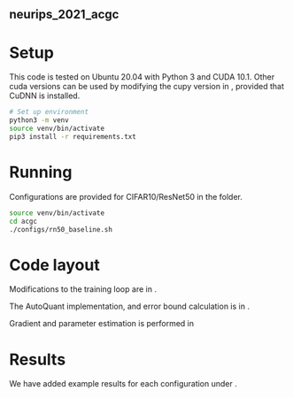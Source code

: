 ## neurips_2021_acgc

# Setup
This code is tested on Ubuntu 20.04 with Python 3 and CUDA 10.1. 
Other cuda versions can be used by modifying the cupy version in [](requirements.txt), provided that CuDNN is installed.

```bash
# Set up environment
python3 -m venv
source venv/bin/activate
pip3 install -r requirements.txt
```

# Running
Configurations are provided for CIFAR10/ResNet50 in the [](acgc/configs) folder. 

```bash
source venv/bin/activate
cd acgc
./configs/rn50_baseline.sh
```

# Code layout

Modifications to the training loop are in [](acgc/common/compression/compressed_momentum_sgd.py).

The AutoQuant implementation, and error bound calculation is in [](acgc/common/compression/autoquant.py).

Gradient and parameter estimation is performed in [](acgc/common/compression/grad_approx.py)

# Results

We have added example results for each configuration under [](acgc/results).
